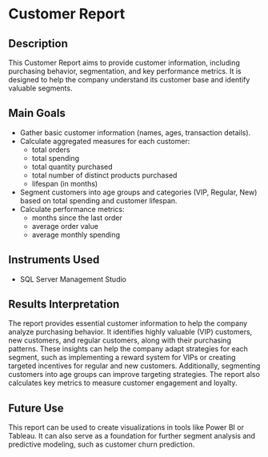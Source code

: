 # Customer Report

## Description
This Customer Report aims to provide customer information, including purchasing behavior, segmentation, and key performance metrics. It is designed to help the company understand its customer base and identify valuable segments.

## Main Goals
- Gather basic customer information (names, ages, transaction details).
- Calculate aggregated measures for each customer:
  - total orders
  - total spending
  - total quantity purchased
  - total number of distinct products purchased
  - lifespan (in months)
- Segment customers into age groups and categories (VIP, Regular, New) based on total spending and customer lifespan.
- Calculate performance metrics:
  - months since the last order
  - average order value
  - average monthly spending

## Instruments Used
- SQL Server Management Studio

## Results Interpretation
The report provides essential customer information to help the company analyze purchasing behavior. It identifies highly valuable (VIP) customers, new customers, and regular customers, along with their purchasing patterns. These insights can help the company adapt strategies for each segment, such as implementing a reward system for VIPs or creating targeted incentives for regular and new customers. Additionally, segmenting customers into age groups can improve targeting strategies. The report also calculates key metrics to measure customer engagement and loyalty.

## Future Use
This report can be used to create visualizations in tools like Power BI or Tableau. It can also serve as a foundation for further segment analysis and predictive modeling, such as customer churn prediction.
